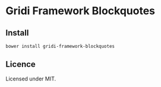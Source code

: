 # Gridi Framework Blockquotes

## Install
`bower install gridi-framework-blockquotes`

## Licence

Licensed under MIT.